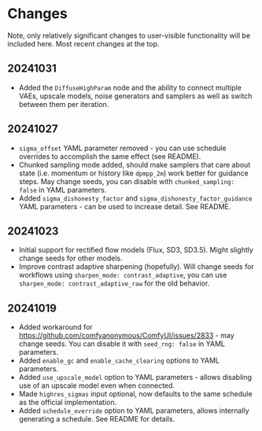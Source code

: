 # Changes

Note, only relatively significant changes to user-visible functionality will be included here. Most recent changes at the top.

## 20241031

* Added the `DiffuseHighParam` node and the ability to connect multiple VAEs, upscale models, noise generators and samplers as well as switch between them per iteration.

## 20241027

* `sigma_offset` YAML parameter removed - you can use schedule overrides to accomplish the same effect (see README).
* Chunked sampling mode added, should make samplers that care about state (i.e. momentum or history like `dpmpp_2m`) work better for guidance steps. May change seeds, you can disable with `chunked_sampling: false` in YAML parameters.
* Added `sigma_dishonesty_factor` and `sigma_dishonesty_factor_guidance` YAML parameters - can be used to increase detail. See README.

## 20241023

* Initial support for rectified flow models (Flux, SD3, SD3.5). Might slightly change seeds for other models.
* Improve contrast adaptive sharpening (hopefully). Will change seeds for workflows using `sharpen_mode: contrast_adaptive`, you can use `sharpen_mode: contrast_adaptive_raw` for the old behavior.

## 20241019

* Added workaround for https://github.com/comfyanonymous/ComfyUI/issues/2833 - may change seeds. You can disable it with `seed_rng: false` in YAML parameters.
* Added `enable_gc` and `enable_cache_clearing` options to YAML parameters.
* Added `use_upscale_model` option to YAML parameters - allows disabling use of an upscale model even when connected.
* Made `highres_sigmas` input optional, now defaults to the same schedule as the official implementation.
* Added `schedule_override` option to YAML parameters, allows internally generating a schedule. See README for details.
